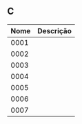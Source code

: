 ## C

| Nome | Descrição |
| ------ | ------ |
| 0001 | |
| 0002 | |
| 0003 | |
| 0004 | |
| 0005 | |
| 0006 | |
| 0007 | |
